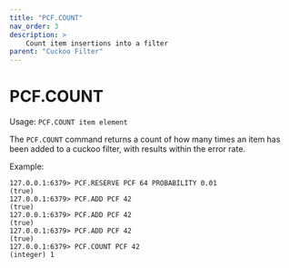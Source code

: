 ```yaml
---
title: "PCF.COUNT"
nav_order: 3
description: >
    Count item insertions into a filter
parent: "Cuckoo Filter"
---
```


# PCF.COUNT

Usage: `PCF.COUNT item element`

The `PCF.COUNT` command returns a count of how many times an item has been added to a cuckoo filter, with results within the error rate.

Example:
```
127.0.0.1:6379> PCF.RESERVE PCF 64 PROBABILITY 0.01
(true)
127.0.0.1:6379> PCF.ADD PCF 42
(true)
127.0.0.1:6379> PCF.ADD PCF 42
(true)
127.0.0.1:6379> PCF.ADD PCF 42
(true)
127.0.0.1:6379> PCF.COUNT PCF 42
(integer) 1
```